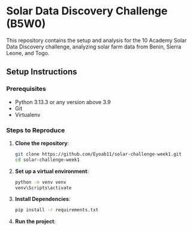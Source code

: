 # Solar Data Discovery Challenge (B5W0)

This repository contains the setup and analysis for the 10 Academy Solar Data Discovery challenge, analyzing solar farm data from Benin, Sierra Leone, and Togo.

## Setup Instructions

### Prerequisites
- Python 3.13.3 or any version above 3.9
- Git
- Virtualenv

### Steps to Reproduce
1. **Clone the repository**:
   ```bash
   git clone https://github.com/Eyoab11/solar-challenge-week1.git
   cd solar-challenge-week1


2. **Set up a virtual environment**:
   ```bash
   python -m venv venv
   venv\Scripts\activate


3. **Install Dependencies**:
   ```bash
   pip install -r requirements.txt

   
3. **Run the project**:
   



